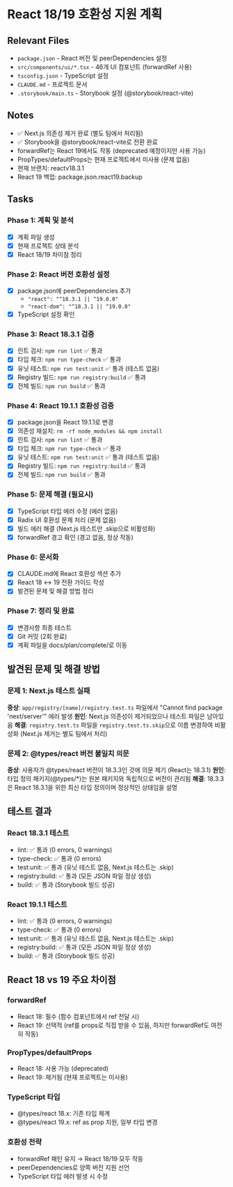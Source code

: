 # React 18/19 호환성 지원 계획

## Relevant Files
- `package.json` - React 버전 및 peerDependencies 설정
- `src/components/ui/*.tsx` - 46개 UI 컴포넌트 (forwardRef 사용)
- `tsconfig.json` - TypeScript 설정
- `CLAUDE.md` - 프로젝트 문서
- `.storybook/main.ts` - Storybook 설정 (@storybook/react-vite)

## Notes
- ✅ Next.js 의존성 제거 완료 (별도 팀에서 처리됨)
- ✅ Storybook을 @storybook/react-vite로 전환 완료
- forwardRef는 React 19에서도 작동 (deprecated 예정이지만 사용 가능)
- PropTypes/defaultProps는 현재 프로젝트에서 미사용 (문제 없음)
- 현재 브랜치: reactv18.3.1
- React 19 백업: package.json.react19.backup

## Tasks

### Phase 1: 계획 및 분석
- [x] 계획 파일 생성
- [x] 현재 프로젝트 상태 분석
- [x] React 18/19 차이점 정리

### Phase 2: React 버전 호환성 설정
- [x] package.json에 peerDependencies 추가
  - `"react": "^18.3.1 || ^19.0.0"`
  - `"react-dom": "^18.3.1 || ^19.0.0"`
- [x] TypeScript 설정 확인

### Phase 3: React 18.3.1 검증
- [x] 린트 검사: `npm run lint` ✅ 통과
- [x] 타입 체크: `npm run type-check` ✅ 통과
- [x] 유닛 테스트: `npm run test:unit` ✅ 통과 (테스트 없음)
- [x] Registry 빌드: `npm run registry:build` ✅ 통과
- [x] 전체 빌드: `npm run build` ✅ 통과

### Phase 4: React 19.1.1 호환성 검증
- [x] package.json을 React 19.1.1로 변경
- [x] 의존성 재설치: `rm -rf node_modules && npm install`
- [x] 린트 검사: `npm run lint` ✅ 통과
- [x] 타입 체크: `npm run type-check` ✅ 통과
- [x] 유닛 테스트: `npm run test:unit` ✅ 통과 (테스트 없음)
- [x] Registry 빌드: `npm run registry:build` ✅ 통과
- [x] 전체 빌드: `npm run build` ✅ 통과

### Phase 5: 문제 해결 (필요시)
- [x] TypeScript 타입 에러 수정 (에러 없음)
- [x] Radix UI 호환성 문제 처리 (문제 없음)
- [x] 빌드 에러 해결 (Next.js 테스트만 .skip으로 비활성화)
- [x] forwardRef 경고 확인 (경고 없음, 정상 작동)

### Phase 6: 문서화
- [x] CLAUDE.md에 React 호환성 섹션 추가
- [x] React 18 ↔ 19 전환 가이드 작성
- [x] 발견된 문제 및 해결 방법 정리

### Phase 7: 정리 및 완료
- [x] 변경사항 최종 테스트
- [x] Git 커밋 (2회 완료)
- [x] 계획 파일을 docs/plan/complete/로 이동

## 발견된 문제 및 해결 방법

### 문제 1: Next.js 테스트 실패
**증상**: `app/registry/[name]/registry.test.ts` 파일에서 "Cannot find package 'next/server'" 에러 발생
**원인**: Next.js 의존성이 제거되었으나 테스트 파일은 남아있음
**해결**: `registry.test.ts` 파일을 `registry.test.ts.skip`으로 이름 변경하여 비활성화 (Next.js 제거는 별도 팀에서 처리)

### 문제 2: @types/react 버전 불일치 의문
**증상**: 사용자가 @types/react 버전이 18.3.3인 것에 의문 제기 (React는 18.3.1)
**원인**: 타입 정의 패키지(@types/*)는 원본 패키지와 독립적으로 버전이 관리됨
**해결**: 18.3.3은 React 18.3.1을 위한 최신 타입 정의이며 정상적인 상태임을 설명

## 테스트 결과

### React 18.3.1 테스트
- lint: ✅ 통과 (0 errors, 0 warnings)
- type-check: ✅ 통과 (0 errors)
- test:unit: ✅ 통과 (유닛 테스트 없음, Next.js 테스트는 .skip)
- registry:build: ✅ 통과 (모든 JSON 파일 정상 생성)
- build: ✅ 통과 (Storybook 빌드 성공)

### React 19.1.1 테스트
- lint: ✅ 통과 (0 errors, 0 warnings)
- type-check: ✅ 통과 (0 errors)
- test:unit: ✅ 통과 (유닛 테스트 없음, Next.js 테스트는 .skip)
- registry:build: ✅ 통과 (모든 JSON 파일 정상 생성)
- build: ✅ 통과 (Storybook 빌드 성공)

## React 18 vs 19 주요 차이점

### forwardRef
- React 18: 필수 (함수 컴포넌트에서 ref 전달 시)
- React 19: 선택적 (ref를 props로 직접 받을 수 있음, 하지만 forwardRef도 여전히 작동)

### PropTypes/defaultProps
- React 18: 사용 가능 (deprecated)
- React 19: 제거됨 (현재 프로젝트는 미사용)

### TypeScript 타입
- @types/react 18.x: 기존 타입 체계
- @types/react 19.x: ref as prop 지원, 일부 타입 변경

### 호환성 전략
- forwardRef 패턴 유지 → React 18/19 모두 작동
- peerDependencies로 양쪽 버전 지원 선언
- TypeScript 타입 에러 발생 시 수정
